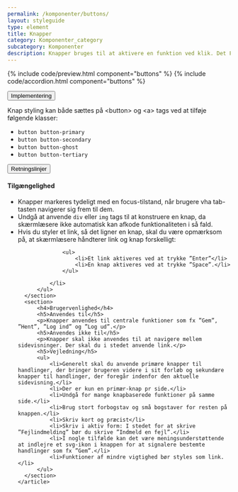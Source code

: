 ```yaml
---
permalink: /komponenter/buttons/
layout: styleguide
type: element
title: Knapper
category: Komponenter_category
subcategory: Komponenter
description: Knapper bruges til at aktivere en funktion ved klik. Det Fælles Designsystem leverer en gruppe af forskellige knaptyper.
---
```


{% include code/preview.html component="buttons" %}
{% include code/accordion.html component="buttons" %}
<div class="accordion-bordered">
  <button class="button-unstyled accordion-button"
    aria-expanded="false" aria-controls="code-documentation">
    Implementering
  </button>
  <div id="code-documentation" class="accordion-content">
    <section>
      <p>Knap styling kan både sættes på &lt;button&gt; og &lt;a&gt; tags ved at tilføje følgende klasser:</p>
      <ul>
        <li><code>button button-primary</code></li>
        <li><code>button button-secondary</code></li>
        <li><code>button button-ghost</code></li>
        <li><code>button button-tertiary</code></li>
      </ul>
    </section>
  </div>
</div>

<div class="accordion-bordered">
  <button class="button-unstyled accordion-button"
      aria-expanded="true" aria-controls="accordion-bordered-docs">
    Retningslinjer
  </button>
  <div id="accordion-bordered-docs" aria-hidden="false" class="accordion-content">
    <article>
      <section>
          <h4>Tilgængelighed</h4>
          <ul>
              <li>Knapper markeres tydeligt med en focus-tilstand, når brugere vha tab-tasten navigerer sig frem til dem.</li>
              <li>Undgå at anvende <code>div</code> eller <code>img</code> tags til at konstruere en knap, da skærmlæsere ikke automatisk kan afkode funktionaliteten i så fald.</li>
              <li>Hvis du styler et link, så det ligner en knap, skal du være opmærksom på, at skærmlæsere håndterer link og knap forskelligt:

                  <ul>
                      <li>Et link aktiveres ved at trykke ”Enter”</li>
                      <li>En knap aktiveres ved at trykke ”Space”.</li>
                  </ul>

              </li>
          </ul>
      </section>
      <section>
          <h4>Brugervenlighed</h4>
          <h5>Anvendes til</h5>
          <p>Knapper anvendes til centrale funktioner som fx ”Gem”, ”Hent”, ”Log ind” og ”Log ud”.</p>
          <h5>Anvendes ikke til</h5>
          <p>Knapper skal ikke anvendes til at navigere mellem sidevisninger. Der skal du i stedet anvende link.</p>
          <h5>Vejledning</h5>
          <ul>
              <li>Generelt skal du anvende primære knapper til handlinger, der bringer brugeren videre i sit forløb og sekundære knapper til handlinger, der foregår indenfor den aktuelle sidevisning.</li>
              <li>Der er kun en primær-knap pr side.</li>
              <li>Undgå for mange knapbaserede funktioner på samme side.</li>
              <li>Brug stort forbogstav og små bogstaver for resten på knappen.</li>
              <li>Skriv kort og præcist</li>
              <li>Skriv i aktiv form: I stedet for at skrive ”Fejlindmelding” bør du skrive ”Indmeld en fejl”.</li>
              <li>I nogle tilfælde kan det være meningsunderstøttende at indlejre et svg-ikon i knappen for at signalere bestemte handlinger som fx ”Gem”.</li>
              <li>Funktioner af mindre vigtighed bør styles som link.</li>
          </ul>
      </section>
    </article>
  </div>
</div>
